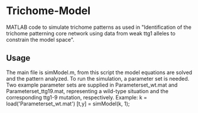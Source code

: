# Trichome-Model
MATLAB code to simulate trichome patterns as used in "Identification of the trichome patterning core network using data from weak ttg1 alleles to constrain the model space".

## Usage
The main file is simModel.m, from this script the model equations are solved and the pattern analyzed. To run the simulation, a parameter set is needed. Two example parameter sets are supplied in Parameterset_wt.mat and Parameterset_ttg19.mat, representing a wild-type situation and the corresponding ttg1-9 mutation, respectively. Example:
k = load('Parameterset_wt.mat')
[t,y] = simModel(k, 1);
